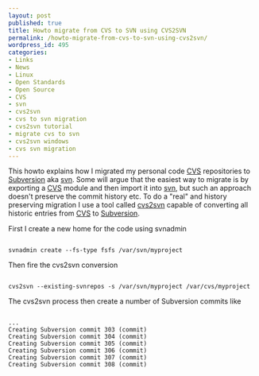 ```yaml
---
layout: post
published: true
title: Howto migrate from CVS to SVN using CVS2SVN
permalink: /howto-migrate-from-cvs-to-svn-using-cvs2svn/
wordpress_id: 495
categories:
- Links
- News
- Linux
- Open Standards
- Open Source
- CVS
- svn
- cvs2svn
- cvs to svn migration
- cvs2svn tutorial
- migrate cvs to svn
- cvs2svn windows
- cvs svn migration
---
```



This howto explains how I migrated my personal code <a href="http://en.wikipedia.org/wiki/Concurrent_Versions_System">CVS</a> repositories to <a href="http://en.wikipedia.org/wiki/Subversion_%28software%29">Subversion</a> aka <a href="http://en.wikipedia.org/wiki/Subversion_%28software%29">svn</a>. Some will argue that the easiest way to migrate is by exporting a <a href="http://en.wikipedia.org/wiki/Concurrent_Versions_System">CVS</a> module and then import it into <a href="http://en.wikipedia.org/wiki/Subversion_%28software%29">svn</a>, but such an approach doesn't preserve the commit history etc. To do a "real" and history preserving migration I use a tool called <a href="http://cvs2svn.tigris.org/">cvs2svn</a> capable of converting all historic entries from <a href="http://en.wikipedia.org/wiki/Concurrent_Versions_System">CVS</a> to <a href="http://en.wikipedia.org/wiki/Subversion_%28software%29">Subversion</a>.


First I create a new home for the code using svnadmin

```

svnadmin create --fs-type fsfs /var/svn/myproject

```


Then fire the cvs2svn conversion 

```

cvs2svn --existing-svnrepos -s /var/svn/myproject /var/cvs/myproject

```


The cvs2svn process then create a number of Subversion commits like

```

...
Creating Subversion commit 303 (commit)
Creating Subversion commit 304 (commit)
Creating Subversion commit 305 (commit)
Creating Subversion commit 306 (commit)
Creating Subversion commit 307 (commit)
Creating Subversion commit 308 (commit)

```



